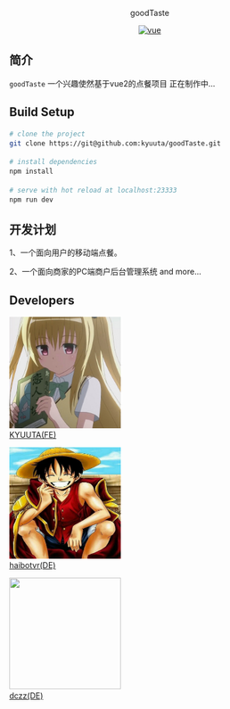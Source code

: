 <p align="center">
    goodTaste
</p>
<p align="center">
	<a href="https://github.com/vuejs/vue">
		<img src="https://img.shields.io/badge/vue-2.5.2-brightgreen.svg" alt="vue">
	</a>
</p>

## 简介

`goodTaste` 一个兴趣使然基于vue2的点餐项目 正在制作中...

## Build Setup

``` bash
# clone the project
git clone https://git@github.com:kyuuta/goodTaste.git

# install dependencies
npm install

# serve with hot reload at localhost:23333
npm run dev
```

## 开发计划

1、一个面向用户的移动端点餐。

2、一个面向商家的PC端商户后台管理系统 and more...

## Developers

<p>
	<img src="https://github.com/kyuuta/goodTaste/blob/master/screenshots/kyuuta.jpg" width="200" height="200"/>
	</br><a href="https://github.com/kyuuta">KYUUTA(FE)</a>
<p>
<p>
	<img src="https://github.com/kyuuta/goodTaste/blob/master/screenshots/haibotvr.jpg" width="200" height="200"/>
	</br><a href="https://github.com/haibotvr">haibotvr(DE)</a>
<p>

<p>
	<img src="null" width="200" height="200"/>
	</br><a href="https://github.com/dczz">dczz(DE)</a>
<p>
